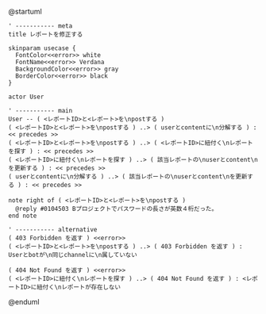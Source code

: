 @startuml

    ' ----------- meta
    title レポートを修正する

    skinparam usecase {
      FontColor<<error>> white
      FontName<<error>> Verdana
      BackgroundColor<<error>> gray
      BorderColor<<error>> black
    }

    actor User

    ' ----------- main
    User -- ( <レポートID>と<レポート>を\npostする )
    ( <レポートID>と<レポート>を\npostする ) ..> ( userとcontentに\n分解する ) : << precedes >>
    ( <レポートID>と<レポート>を\npostする ) ..> ( <レポートID>に紐付く\nレポートを探す ) : << precedes >>
    ( <レポートID>に紐付く\nレポートを探す ) ..> ( 該当レポートの\nuserとcontent\nを更新する ) : << precedes >>
    ( userとcontentに\n分解する ) ..> ( 該当レポートの\nuserとcontent\nを更新する ) : << precedes >>

    note right of ( <レポートID>と<レポート>を\npostする )
      @reply #0104503 Bプロジェクトでパスワードの長さが英数４桁だった。
    end note

    ' ----------- alternative
    ( 403 Forbidden を返す ) <<error>>
    ( <レポートID>と<レポート>を\npostする ) ..> ( 403 Forbidden を返す ) : Userとbotが\n同じchannelに\n属していない

    ( 404 Not Found を返す ) <<error>>
    ( <レポートID>に紐付く\nレポートを探す ) ..> ( 404 Not Found を返す ) : <レポートID>に紐付く\nレポートが存在しない

@enduml
